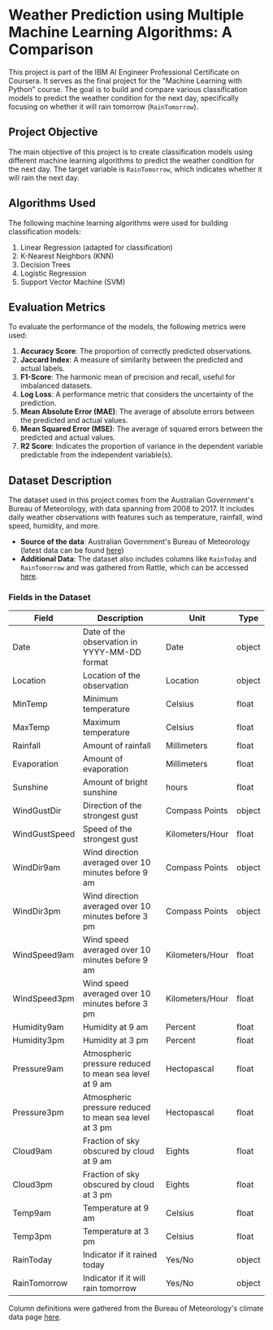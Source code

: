 # Weather Prediction using Multiple Machine Learning Algorithms: A Comparison

This project is part of the IBM AI Engineer Professional Certificate on Coursera. It serves as the final project for the "Machine Learning with Python" course. The goal is to build and compare various classification models to predict the weather condition for the next day, specifically focusing on whether it will rain tomorrow (`RainTomorrow`).

## Project Objective

The main objective of this project is to create classification models using different machine learning algorithms to predict the weather condition for the next day. The target variable is `RainTomorrow`, which indicates whether it will rain the next day.

## Algorithms Used

The following machine learning algorithms were used for building classification models:

1. Linear Regression (adapted for classification)
2. K-Nearest Neighbors (KNN)
3. Decision Trees
4. Logistic Regression
5. Support Vector Machine (SVM)

## Evaluation Metrics

To evaluate the performance of the models, the following metrics were used:

1. **Accuracy Score**: The proportion of correctly predicted observations.
2. **Jaccard Index**: A measure of similarity between the predicted and actual labels.
3. **F1-Score**: The harmonic mean of precision and recall, useful for imbalanced datasets.
4. **Log Loss**: A performance metric that considers the uncertainty of the prediction.
5. **Mean Absolute Error (MAE)**: The average of absolute errors between the predicted and actual values.
6. **Mean Squared Error (MSE)**: The average of squared errors between the predicted and actual values.
7. **R2 Score**: Indicates the proportion of variance in the dependent variable predictable from the independent variable(s).

## Dataset Description

The dataset used in this project comes from the Australian Government's Bureau of Meteorology, with data spanning from 2008 to 2017. It includes daily weather observations with features such as temperature, rainfall, wind speed, humidity, and more. 

- **Source of the data**: Australian Government's Bureau of Meteorology (latest data can be found [here](http://www.bom.gov.au/climate/dwo/))
- **Additional Data**: The dataset also includes columns like `RainToday` and `RainTomorrow` and was gathered from Rattle, which can be accessed [here](https://bitbucket.org/kayontoga/rattle/src/master/data/weatherAUS.RData).

### Fields in the Dataset

| Field         | Description                                           | Unit            | Type   |
| ------------- | ----------------------------------------------------- | --------------- | ------ |
| Date          | Date of the observation in YYYY-MM-DD format          | Date            | object |
| Location      | Location of the observation                           | Location        | object |
| MinTemp       | Minimum temperature                                   | Celsius         | float  |
| MaxTemp       | Maximum temperature                                   | Celsius         | float  |
| Rainfall      | Amount of rainfall                                    | Millimeters     | float  |
| Evaporation   | Amount of evaporation                                 | Millimeters     | float  |
| Sunshine      | Amount of bright sunshine                             | hours           | float  |
| WindGustDir   | Direction of the strongest gust                       | Compass Points  | object |
| WindGustSpeed | Speed of the strongest gust                           | Kilometers/Hour | float  |
| WindDir9am    | Wind direction averaged over 10 minutes before 9 am   | Compass Points  | object |
| WindDir3pm    | Wind direction averaged over 10 minutes before 3 pm   | Compass Points  | object |
| WindSpeed9am  | Wind speed averaged over 10 minutes before 9 am       | Kilometers/Hour | float  |
| WindSpeed3pm  | Wind speed averaged over 10 minutes before 3 pm       | Kilometers/Hour | float  |
| Humidity9am   | Humidity at 9 am                                      | Percent         | float  |
| Humidity3pm   | Humidity at 3 pm                                      | Percent         | float  |
| Pressure9am   | Atmospheric pressure reduced to mean sea level at 9 am | Hectopascal     | float  |
| Pressure3pm   | Atmospheric pressure reduced to mean sea level at 3 pm | Hectopascal     | float  |
| Cloud9am      | Fraction of sky obscured by cloud at 9 am             | Eights          | float  |
| Cloud3pm      | Fraction of sky obscured by cloud at 3 pm             | Eights          | float  |
| Temp9am       | Temperature at 9 am                                   | Celsius         | float  |
| Temp3pm       | Temperature at 3 pm                                   | Celsius         | float  |
| RainToday     | Indicator if it rained today                          | Yes/No          | object |
| RainTomorrow  | Indicator if it will rain tomorrow                    | Yes/No          | object |

Column definitions were gathered from the Bureau of Meteorology's climate data page [here](http://www.bom.gov.au/climate/dwo/IDCJDW0000.shtml).


